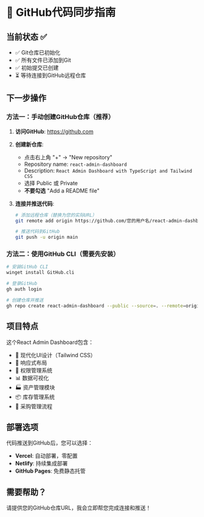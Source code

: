 # 🚀 GitHub代码同步指南

## 当前状态 ✅
- ✅ Git仓库已初始化
- ✅ 所有文件已添加到Git
- ✅ 初始提交已创建
- ⏳ 等待连接到GitHub远程仓库

## 下一步操作

### 方法一：手动创建GitHub仓库（推荐）

1. **访问GitHub**: https://github.com
2. **创建新仓库**:
   - 点击右上角 "+" → "New repository"
   - Repository name: `react-admin-dashboard`
   - Description: `React Admin Dashboard with TypeScript and Tailwind CSS`
   - 选择 Public 或 Private
   - **不要勾选** "Add a README file"

3. **连接并推送代码**:
   ```bash
   # 添加远程仓库（替换为您的实际URL）
   git remote add origin https://github.com/您的用户名/react-admin-dashboard.git
   
   # 推送代码到GitHub
   git push -u origin main
   ```

### 方法二：使用GitHub CLI（需要先安装）

```bash
# 安装GitHub CLI
winget install GitHub.cli

# 登录GitHub
gh auth login

# 创建仓库并推送
gh repo create react-admin-dashboard --public --source=. --remote=origin --push
```

## 项目特点

这个React Admin Dashboard包含：
- 🎨 现代化UI设计（Tailwind CSS）
- 📱 响应式布局
- 🔐 权限管理系统
- 📊 数据可视化
- 🏭 资产管理模块
- 📦 库存管理系统
- 🛒 采购管理流程

## 部署选项

代码推送到GitHub后，您可以选择：
- **Vercel**: 自动部署，零配置
- **Netlify**: 持续集成部署
- **GitHub Pages**: 免费静态托管

## 需要帮助？

请提供您的GitHub仓库URL，我会立即帮您完成连接和推送！